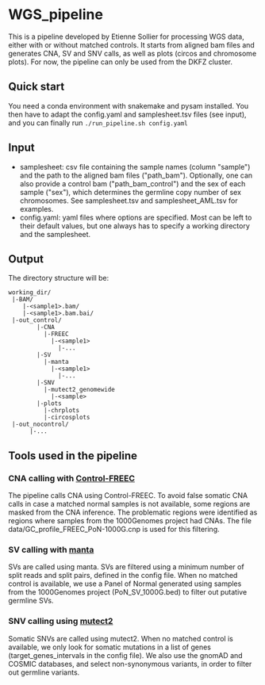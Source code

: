 # WGS_pipeline

This is a pipeline developed by Etienne Sollier for processing WGS data, either with or without matched controls. It starts from aligned bam files and generates CNA, SV and SNV calls, as well as plots (circos and chromosome plots). For now, the pipeline can only be used from the DKFZ cluster. 

## Quick start
You need a conda environment with snakemake and pysam installed. You then have to adapt the config.yaml and samplesheet.tsv files (see input), and you can finally run `./run_pipeline.sh config.yaml`

## Input
- samplesheet: csv file containing the sample names (column "sample") and the path to the aligned bam files ("path_bam"). Optionally, one can also provide a control bam ("path_bam_control") and the sex of each sample ("sex"), which determines the germline copy number of sex chromosomes. See samplesheet.tsv and samplesheet_AML.tsv for examples.
- config.yaml: yaml files where options are specified. Most can be left to their default values, but one always has to specify a working directory and the samplesheet.

## Output
The directory structure will be:

```
working_dir/
 |-BAM/
    |-<sample1>.bam/
    |-<sample1>.bam.bai/
 |-out_control/
        |-CNA
          |-FREEC
            |-<sample1>
              |-...
        |-SV
          |-manta
            |-<sample1>
              |-...
        |-SNV
          |-mutect2_genomewide
            |-<sample>
        |-plots
          |-chrplots
          |-circosplots
 |-out_nocontrol/
      |-...
```

## Tools used in the pipeline

### CNA calling with [Control-FREEC](http://boevalab.inf.ethz.ch/FREEC/)
The pipeline calls CNA using Control-FREEC. To avoid false somatic CNA calls in case a matched normal samples is not available, some regions are masked from the CNA inference. The problematic regions were identified as regions where samples from the 1000Genomes project had CNAs. The file data/GC_profile_FREEC_PoN-1000G.cnp is used for this filtering.

### SV calling with [manta](https://github.com/Illumina/manta)
SVs are called using manta. SVs are filtered using a minimum number of split reads and split pairs, defined in the config file. When no matched control is available, we use a Panel of Normal generated using samples from the 1000Genomes project (PoN_SV_1000G.bed) to filter out putative germline SVs.

### SNV calling using [mutect2](https://gatk.broadinstitute.org/hc/en-us/articles/360037593851-Mutect2)
Somatic SNVs are called using mutect2. When no matched control is available, we only look for somatic mutations in a list of genes (target_genes_intervals in the config file). We also use the gnomAD and COSMIC databases, and select non-synonymous variants, in order to filter out germline variants.


